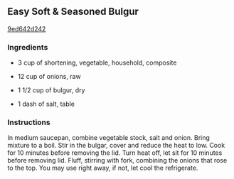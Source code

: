 ## Easy Soft & Seasoned Bulgur

[9ed642d242](http://www.food.com/recipe/easy-soft-seasoned-bulgur-33722)

### Ingredients

 - 3 cup of shortening, vegetable, household, composite

 - 12 cup of onions, raw

 - 1 1/2 cup of bulgur, dry

 - 1 dash of salt, table

### Instructions

In medium saucepan, combine vegetable stock, salt and onion. Bring mixture to a boil. Stir in the bulgar, cover and reduce the heat to low. Cook for 10 minutes before removing the lid. Turn heat off, let sit for 10 minutes before removing lid. Fluff, stirring with fork, combining the onions that rose to the top. You may use right away, if not, let cool the refrigerate.
